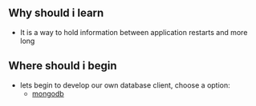 ## Why should i learn
- It is a way to hold information between application restarts and more long

## Where should i begin

- lets begin to develop our own database client, choose a option:
    - [mongodb](./mongodb/README.md)